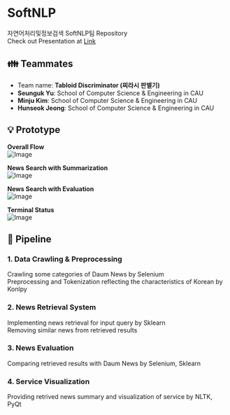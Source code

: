 # SoftNLP
자연어처리및정보검색 SoftNLP팀 Repository   
Check out Presentation at [Link](https://github.com/woog2ee/NLP-and-Information-Retrieval/blob/main/Team%20Project/Tabloid%20Discriminator%20Presentation.pdf)

## 👪 Teammates
- Team name: **Tabloid Discriminator (찌라시 판별기)**
- **Seunguk Yu**: School of Computer Science & Engineering in CAU   
- **Minju Kim**: School of Computer Science & Engineering in CAU   
- **Hunseok Jeong**: School of Computer Science & Engineering in CAU

## 💡 Prototype
**Overall Flow**   
![Image](https://user-images.githubusercontent.com/80081345/173246811-ad11a830-c05f-45ec-8d3d-e137466467e8.png)

**News Search with Summarization**   
![Image](https://user-images.githubusercontent.com/80081345/173246843-9fc1b23c-c763-4e0c-a04a-7916b0c63641.png)

**News Search with Evaluation**   
![Image](https://user-images.githubusercontent.com/80081345/173246882-eb42444d-2f13-43f3-9e2e-f428ae4cf8f8.png)

**Terminal Status**   
![Image](https://user-images.githubusercontent.com/80081345/173246896-1ebeea8c-e1cc-4336-88a3-4137e3874a25.png)

## 🚂 Pipeline
### 1. Data Crawling & Preprocessing
Crawling some categories of Daum News by Selenium   
Preprocessing and Tokenization reflecting the characteristics of Korean by Konlpy
### 2. News Retrieval System
Implementing news retrieval for input query by Sklearn   
Removing similar news from retrieved results
### 3. News Evaluation 
Comparing retrieved results with Daum News by Selenium, Sklearn   
### 4. Service Visualization
Providing retrived news summary and visualization of service by NLTK, PyQt
